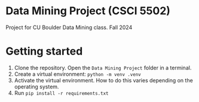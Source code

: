 # Data Mining Project (CSCI 5502)
Project for CU Boulder Data Mining class. Fall 2024

# Getting started
1) Clone the repository. Open the ```Data Mining Project``` folder in a terminal.
2) Create a virtual environment: ```python -m venv .venv```
3) Activate the virtual environment. How to do this varies depending on the operating system.
4) Run ```pip install -r requirements.txt```